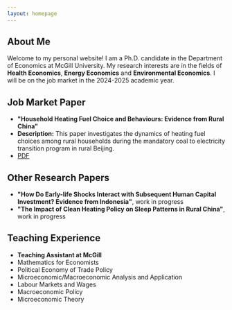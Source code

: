 ```yaml
---
layout: homepage
---
```


## About Me

Welcome to my personal website! I am a Ph.D. candidate in the Department of Economics at McGill University. My research interests are in the fields of **Health Economics**, **Energy Economics** and **Environmental Economics**. I will be on the job market in the 2024-2025 academic year.

## Job Market Paper

- **"Household Heating Fuel Choice and Behaviours: Evidence from Rural China"** 
- **Description:** This paper investigates the dynamics of heating fuel choices among rural households during the mandatory coal to electricity transition program in rural Beijing.
- [PDF](assets/files/JMP.pdf)


## Other Research Papers

- **"How Do Early-life Shocks Interact with Subsequent Human Capital Investment? Evidence from Indonesia"**, work in progress
- **"The Impact of Clean Heating Policy on Sleep Patterns in Rural China"**, work in progress

## Teaching Experience
- **Teaching Assistant at McGill**
- Mathematics for Economists
- Political Economy of Trade Policy
- Microeconomic/Macroeconomic Analysis and Application
- Labour Markets and Wages
- Macroeconomic Policy
- Microeconomic Theory

